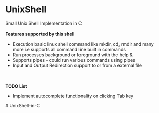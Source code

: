 # UnixShell
Small Unix Shell Implementation in C<br><br>
<b> Features supported by this shell </b>
<ul>
	<li>Execution basic linux shell command like mkdir, cd, rmdir and many more i.e supports all command line built in commands</li>
	<li>Run processes background or foreground with the help &</li>
	<li>Supports pipes - could run various commands using pipes</li>
	<li>Input and Output Redirection support to or from a external file</li>
</ul>
<br><br>
<b>TODO List</b>
<ul>
	<li>Implement autocomplete functionality on clicking Tab key</li>
</ul>
# UnixShell-in-C
